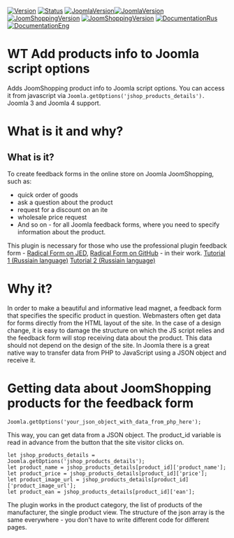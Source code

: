[![Version](https://img.shields.io/badge/Version-1.1.1-blue.svg)](https://web-tolk.ru/en/dev/joomla-plugins/wt-add-products-info-to-joomla-script-options.html?utm_source=github) [![Status](https://img.shields.io/badge/Status-stable-green.svg)]() [![JoomlaVersion](https://img.shields.io/badge/Joomla-3.9-orange.svg)]()[![JoomlaVersion](https://img.shields.io/badge/Joomla-4.x-orange.svg)]() [![JoomShoppingVersion](https://img.shields.io/badge/JoomShopping-3.8.x-important.svg)]() [![JoomShoppingVersion](https://img.shields.io/badge/JoomShopping-5.x-important.svg)]() [![DocumentationRus](https://img.shields.io/badge/Documentation-rus-blue.svg)](https://web-tolk.ru/dev/joomla-plugins/wt-add-products-info-to-joomla-script-options.html?utm_source=github) [![DocumentationEng](https://img.shields.io/badge/Documentation-eng-blueviolet.svg)](https://web-tolk.ru/en/dev/joomla-plugins/wt-add-products-info-to-joomla-script-options.html?utm_source=github)
# WT Add products info to Joomla script options
Adds JoomShopping product info to Joomla script options. You can access it from javascript via `Joomla.getOptions('jshop_products_details').` Joomla 3 and Joomla 4 support.

# What is it and why?
## What is it?
To create feedback forms in the online store on Joomla JoomShopping, such as:
- quick order of goods
- ask a question about the product
- request for a discount on an ite
- wholesale price request
- And so on - for all Joomla feedback forms, where you need to specify information about the product.

This plugin is necessary for those who use the professional plugin feedback form - [Radical Form on JED](https://extensions.joomla.org/extension/radicalform/), [Radical Form on GitHub](https://github.com/Delo-Design/radicalform) - in their work. 
[Tutorial 1 (Russiain language)](https://web-tolk.ru/blog/razrabotka-form-obratnoj-svyazi-dlya-magazinov-na-joomla-3.html?utm_source=github)
[Tutorial 2 (Russiain language)](https://web-tolk.ru/blog/integratsiya-form-obratnoj-svyazi-i-bitriks24-na-sajte-joomla.html?utm_source=github)

# Why it?
In order to make a beautiful and informative lead magnet, a feedback form that specifies the specific product in question.
Webmasters often get data for forms directly from the HTML layout of the site. In the case of a design change, it is easy to damage the structure on which the JS script relies and the feedback form will stop receiving data about the product.
This data should not depend on the design of the site. In Joomla there is a great native way to transfer data from PHP to JavaScript using a JSON object and receive it.
# Getting data about JoomShopping products for the feedback form

`Joomla.getOptions('your_json_object_with_data_from_php_here');`

This way, you can get data from a JSON object. The product_id variable is read in advance from the button that the site visitor clicks on.
```
let jshop_products_details = Joomla.getOptions('jshop_products_details');
let product_name = jshop_products_details[product_id]['product_name'];
let product_price = jshop_products_details[product_id]['price'];
let product_image_url = jshop_products_details[product_id]['product_image_url'];
let product_ean = jshop_products_details[product_id]['ean'];
```

The plugin works in the product category, the list of products of the manufacturer, the single product view. The structure of the json array is the same everywhere - you don't have to write different code for different pages.
